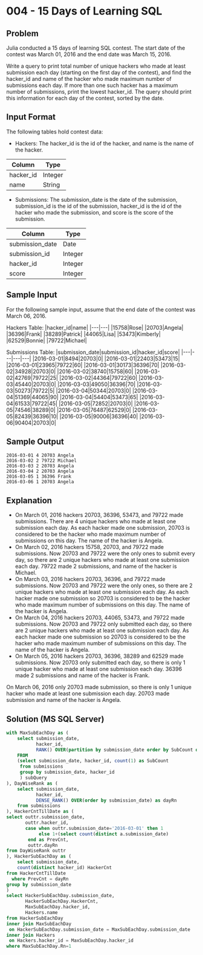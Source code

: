 # 004 - 15 Days of Learning SQL
## Problem

Julia conducted a 15 days of learning SQL contest. The start date of the contest was March 01, 2016 and the end date was March 15, 2016.

Write a query to print total number of unique hackers who made at least  submission each day (starting on the first day of the contest), and find the hacker_id and name of the hacker who made maximum number of submissions 
each day. If more than one such hacker has a maximum number of submissions, print the lowest hacker_id. The query should print this information for each day of the contest, sorted by the date.

## Input Format

The following tables hold contest data:

- Hackers: The hacker_id is the id of the hacker, and name is the name of the hacker.
  
|Column|Type|
|---|---|
|hacker_id|Integer|
|name|String|

- Submissions: The submission_date is the date of the submission, submission_id is the id of the submission, hacker_id is the id of the hacker who made the submission, and score is the score of the submission.
  
|Column|Type|
|---|---|
|submission_date|Date|
|submission_id|Integer|
|hacker_id|Integer|
|score|Integer|

## Sample Input 

For the following sample input, assume that the end date of the contest was March 06, 2016.

Hackers Table:
|hacker_id|name|
|---|---|
|15758|Rose|
|20703|Angela|
|36396|Frank|
|38289|Patrick|
|44065|Lisa|
|53473|Kimberly|
|62529|Bonnie|
|79722|Michael|

Submissions Table:
|submission_date|submission_id|hacker_id|score|
|---|---|---|---|
|2016-03-01|8494|20703|0|
|2016-03-01|22403|53473|15|
|2016-03-01|23965|79722|60|
|2016-03-01|30173|36396|70|
|2016-03-02|34928|20703|0|
|2016-03-02|38740|15758|60|
|2016-03-02|42769|79722|25|
|2016-03-02|44364|79722|60|
|2016-03-03|45440|20703|0|
|2016-03-03|49050|36396|70|
|2016-03-03|50273|79722|5|
|2016-03-04|50344|20703|0|
|2016-03-04|51369|44065|90|
|2016-03-04|54404|53473|65|
|2016-03-04|61533|79722|45|
|2016-03-05|72852|20703|0|
|2016-03-05|74546|38289|0|
|2016-03-05|76487|62529|0|
|2016-03-05|82439|36396|10|
|2016-03-05|90006|36396|40|
|2016-03-06|90404|20703|0|

## Sample Output 

```
2016-03-01 4 20703 Angela
2016-03-02 2 79722 Michael
2016-03-03 2 20703 Angela
2016-03-04 2 20703 Angela
2016-03-05 1 36396 Frank
2016-03-06 1 20703 Angela
```
## Explanation

- On March 01, 2016 hackers 20703, 36396, 53473, and 79722 made submissions. There are 4 unique hackers who made at least one submission each day. As each hacker made one submission, 20703 is considered to be the hacker 
who made maximum number of submissions on this day. The name of the hacker is Angela.
- On March 02, 2016 hackers 15758, 20703, and 79722 made submissions. Now 20703 and 79722 were the only ones to submit every day, so there are 2 unique hackers who made at least one submission each day. 79722 made 2
submissions, and name of the hacker is Michael.
- On March 03, 2016 hackers 20703, 36396, and 79722 made submissions. Now 20703 and 79722 were the only ones, so there are 2 unique hackers who made at least one submission each day. As each hacker made one submission so
20703 is considered to be the hacker who made maximum number of submissions on this day. The name of the hacker is Angela.
- On March 04, 2016 hackers 20703, 44065, 53473, and 79722 made submissions. Now 20703 and 79722 only submitted each day, so there are 2 unique hackers who made at least one submission each day. As each hacker made one
submission so 20703 is considered to be the hacker who made maximum number of submissions on this day. The name of the hacker is Angela.
- On March 05, 2016 hackers 20703, 36396, 38289 and 62529 made submissions. Now 20703 only submitted each day, so there is only 1 unique hacker who made at least one submission each day. 36396 made 2 submissions and
name of the hacker is Frank.

On March 06, 2016 only 20703 made submission, so there is only 1 unique hacker who made at least one submission each day. 20703 made  submission and name of the hacker is Angela.

## Solution (MS SQL Server)
```sql
with MaxSubEachDay as (
    select submission_date,
           hacker_id,
           RANK() OVER(partition by submission_date order by SubCount desc, hacker_id) as Rn
    FROM
    (select submission_date, hacker_id, count(1) as SubCount 
     from submissions
     group by submission_date, hacker_id
     ) subQuery
), DayWiseRank as (
    select submission_date,
           hacker_id,
           DENSE_RANK() OVER(order by submission_date) as dayRn
    from submissions
), HackerCntTillDate as (
select outtr.submission_date,
       outtr.hacker_id,
       case when outtr.submission_date='2016-03-01' then 1
            else 1+(select count(distinct a.submission_date)                         from submissions a where a.hacker_id = outtr.hacker_id and                              a.submission_date<outtr.submission_date)
        end as PrevCnt,
        outtr.dayRn
from DayWiseRank outtr
), HackerSubEachDay as (
    select submission_date,
    count(distinct hacker_id) HackerCnt
from HackerCntTillDate
  where PrevCnt = dayRn
group by submission_date
)
select HackerSubEachDay.submission_date,
       HackerSubEachDay.HackerCnt,
       MaxSubEachDay.hacker_id,
       Hackers.name
from HackerSubEachDay
inner join MaxSubEachDay
 on HackerSubEachDay.submission_date = MaxSubEachDay.submission_date
inner join Hackers
 on Hackers.hacker_id = MaxSubEachDay.hacker_id
where MaxSubEachDay.Rn=1
```
